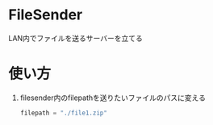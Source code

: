 # FileSender
LAN内でファイルを送るサーバーを立てる

# 使い方
1. filesender内のfilepathを送りたいファイルのパスに変える
   ```python
   filepath = "./file1.zip"
   ```
   
